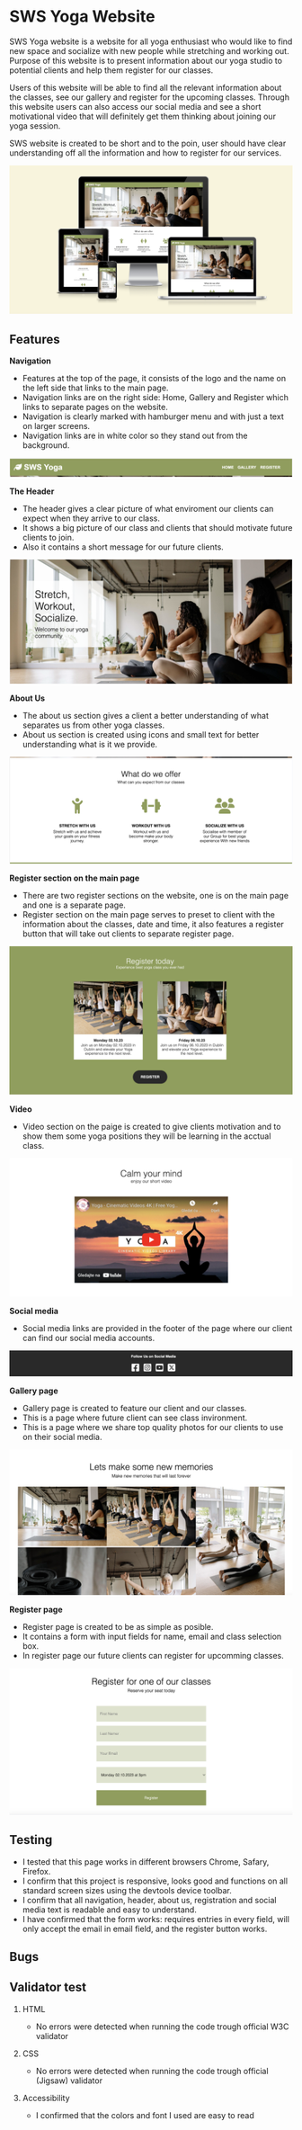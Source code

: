 # SWS Yoga Website

SWS Yoga website is a website for all yoga enthusiast who would like to find new space and socialize with new people while stretching and working out.
Purpose of this website is to present information about our yoga studio to potential clients and help them register for our classes.

Users of this website will be able to find all the relevant information about the classes, see our gallery and register for the upcoming classes. Through this website users can also access our social media and see a short motivational video that will definitely get them thinking about joining our yoga session.

SWS website is created to be short and to the poin, user should have clear understanding off all the information and how to register for our services.

![image-of-the-project](assets/pictures/project-image.png)

## Features

**Navigation**

* Features at the top of the page, it consists of the logo and the name on the left side that links to the main page.
* Navigation links are on the right side: Home, Gallery and Register which links to separate pages on the website.
* Navigation is clearly marked with hamburger menu and with just a text on larger screens. 
* Navigation links are in white color so they stand out from the background.

![image-of-the-navigation](assets/pictures/navigation.png)

**The Header**

* The header gives a clear picture of what enviroment our clients can expect when they arrive to our class.
* It shows a big picture of our class and clients that should motivate future clients to join.
* Also it contains a short message for our future clients.

![image-of-the-header](assets/pictures/Header.png)

**About Us**

* The about us section gives a client a better understanding of what separates us from other yoga classes.
* About us section is created using icons and small text for better understanding what is it we provide.

![image-of-the-about-section](assets/pictures/About.png)

**Register section on the main page**

* There are two register sections on the website, one is on the main page and one is a separate page.
* Register section on the main page serves to preset to client with the information about the classes, date and time, it also features a register button that will take out clients to separate register page.

![image-of-the-register-section](assets/pictures/Register.png)

**Video**

* Video section on the paige is created to give clients motivation and to show them some yoga positions they will be learning in the acctual class.

![image-of-the-video](assets/pictures/Video.png)

**Social media**

* Social media links are provided in the footer of the page where our client can find our social media accounts.

![image-of-the-footer](assets/pictures/Footer.png)

**Gallery page**

* Gallery page is created to feature our client and our classes.
* This is a page where future client can see class invironment. 
* This is a page where we share top quality photos for our clients to use on their social media.

![image-of-the-project](assets/pictures/gallery.png)

**Register page**

* Register page is created to be as simple as posible.
* It contains a form with input fields for name, email and class selection box.
* In register page our future clients can register for upcomming classes.

![image-of-the-project](assets/pictures/register-page.png)

## Testing

* I tested that this page works in different browsers Chrome, Safary, Firefox.
* I confirm that this project is responsive, looks good and functions on all standard screen sizes using the devtools device toolbar.
* I confirm that all navigation, header, about us, registration and social media text is readable and easy to understand.
* I have confirmed that the form works: requires entries in every field, will only accept the email in email field, and the register button works.

## Bugs

## Validator test

1. HTML
   * No errors were detected when running the code trough official W3C validator

1. CSS
   * No errors were detected when running the code trough official (Jigsaw) validator

1. Accessibility
   * I confirmed that the colors and font I used are easy to read
